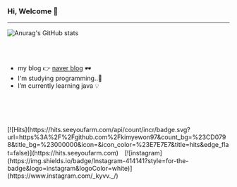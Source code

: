 
### Hi, Welcome  🤍 
---
![Anurag's GitHub stats](https://github-readme-stats.vercel.app/api?username=kimyewon97&show_icons=true&theme=radical)

<br>
<br>

- my blog 👉 [naver blog](https://blog.naver.com/jkvswy57) 🕶️
- I'm studying programming..💪
- I’m currently learning java 💡
<br>
<br>  
<br>  
<br>
[![Hits](https://hits.seeyoufarm.com/api/count/incr/badge.svg?url=https%3A%2F%2Fgithub.com%2Fkimyewon97&count_bg=%23CD0798&title_bg=%23000000&icon=&icon_color=%23E7E7E7&title=hits&edge_flat=false)](https://hits.seeyoufarm.com)　[![instagram](https://img.shields.io/badge/Instagram-414141?style=for-the-badge&logo=instagram&logoColor=white)](https://www.instagram.com/_kyvv._/)

